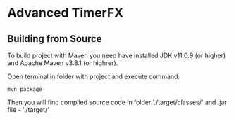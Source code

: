 # Advanced TimerFX

## Building from Source

To build project with Maven you need have installed JDK v11.0.9 (or higher) and Apache Maven v3.8.1 (or highrer).

Open terminal in folder with project and execute command:
```
mvn package
```

Then you will find compiled source code in folder './target/classes/' and .jar file -  './target/'
